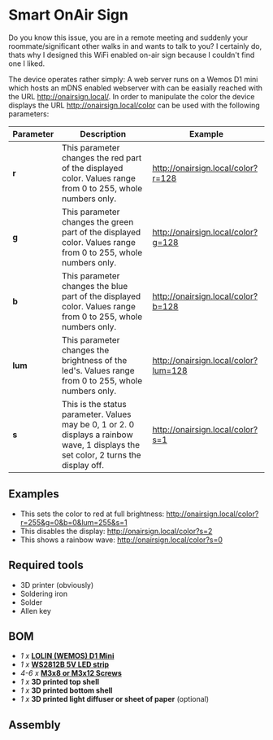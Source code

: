 # Smart OnAir Sign
Do you know this issue, you are in a remote meeting and suddenly your roommate/significant other walks in and wants to talk to you?
I certainly do, thats why I designed this WiFi enabled on-air sign because I couldn't find one I liked.

The device operates rather simply: 
A web server runs on a Wemos D1 mini which hosts an mDNS enabled webserver with can be easially reached with the URL http://onairsign.local/. 
In order to manipulate the color the device displays the URL http://onairsign.local/color can be used with the following parameters:

| Parameter | Description                              | Example                              |
|-----------|------------------------------------------|--------------------------------------|
| **r**     | This parameter changes the red part of the displayed color. Values range from 0 to 255, whole numbers only. | http://onairsign.local/color?r=128   |
| **g**     | This parameter changes the green part of the displayed color. Values range from 0 to 255, whole numbers only. | http://onairsign.local/color?g=128   |
| **b**     | This parameter changes the blue part of the displayed color. Values range from 0 to 255, whole numbers only. | http://onairsign.local/color?b=128   |
| **lum**   | This parameter changes the brightness of the led's. Values range from 0 to 255, whole numbers only. | http://onairsign.local/color?lum=128 |
| **s**     | This is the status parameter. Values may be 0, 1 or 2. 0 displays a rainbow wave, 1 displays the set color, 2 turns the display off.  | http://onairsign.local/color?s=1     |

## Examples
- This sets the color to red at full brightness: 
http://onairsign.local/color?r=255&g=0&b=0&lum=255&s=1
- This disables the display: http://onairsign.local/color?s=2
- This shows a rainbow wave: http://onairsign.local/color?s=0

## Required tools
- 3D printer (obviously)
- Soldering iron
- Solder 
- Allen key

## BOM
- *1 x* **[LOLIN (WEMOS) D1 Mini](https://it.aliexpress.com/item/32529101036.html?spm=a2g0s.9042311.0.0.653f4c4dwwleCD)**
- *1 x* **[WS2812B 5V LED strip](https://it.aliexpress.com/item/2036819167.html?spm=a2g0s.9042311.0.0.653f4c4dAy9aew)**
- *4-6 x* **[M3x8 or M3x12 Screws](https://it.aliexpress.com/item/32846918173.html?spm=a2g0s.9042311.0.0.653f4c4dAy9aew)**
- *1 x* **3D printed top shell**
- *1 x* **3D printed bottom shell**
- *1 x* **3D printed light diffuser or sheet of paper** (optional)

## Assembly
